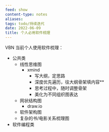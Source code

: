 ```yaml
---
feed: show
content-type: notes
aliases: 
tags: todo/持续迭代 
date: 2022-06-09
title: 个人必用软件梳理
---
```


VBN 当前个人使用软件梳理：

- 公共类
	- 线性思维图
		- xmind
			- 写大纲，定思路
			- 深度优先遍历，往大纲骨架填内容**
			- 思考过程中，随时调整骨架
			- 美化为不同组织图表达
	- 网状结构图
		- draw.io
	- 软件架构图
	- 复杂的书/电影关系梳理图
- 软件编程类
